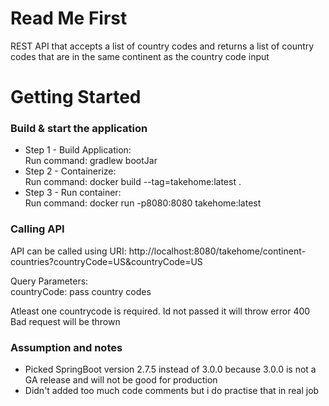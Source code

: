# Read Me First
REST API that accepts a list of country codes and returns a list of country codes that are in the same continent as the country code input

# Getting Started

### Build & start the application
* Step 1 - Build Application:  
Run command:		gradlew bootJar  
* Step 2 - Containerize:  
Run command:		docker build --tag=takehome:latest .  
* Step 3 - Run container:  
	Run command:		docker run -p8080:8080 takehome:latest  

### Calling API

API can be called using URI: http://localhost:8080/takehome/continent-countries?countryCode=US&countryCode=US  

Query Parameters:  
countryCode: pass country codes  

Atleast one countrycode is required. Id not passed it will throw error 400 Bad request will be thrown

### Assumption and notes

* Picked SpringBoot version 2.7.5 instead of 3.0.0 because 3.0.0 is not a GA release and will not be good for production
* Didn't added too much code comments but i do practise that in real job



